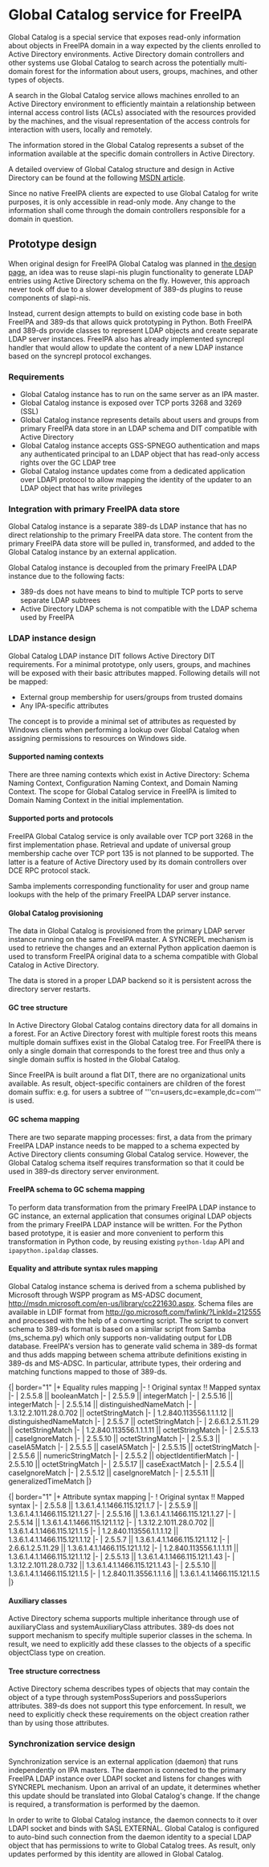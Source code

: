 # Global Catalog service for FreeIPA

Global Catalog is a special service that exposes read-only information about
objects in FreeIPA domain in a way expected by the clients enrolled to Active
Directory environments. Active Directory domain controllers and other systems
use Global Catalog to search across the potentially multi-domain forest for the
information about users, groups, machines, and other types of objects.

A search in the Global Catalog service allows machines enrolled to an Active
Directory environment to efficiently maintain a relationship between internal
access control lists (ACLs) associated with the resources provided by the
machines, and the visual representation of the access controls for interaction
with users, locally and remotely.

The information stored in the Global Catalog represents a subset of the
information available at the specific domain controllers in Active Directory.

A detailed overview of Global Catalog structure and design in Active Directory
can be found at the following
[MSDN article](https://msdn.microsoft.com/en-us/library/how-global-catalog-servers-work(v=ws.10).aspx).

Since no native FreeIPA clients are expected to use Global Catalog for write
purposes, it is only accessible in read-only mode. Any change to the information
shall come through the domain controllers responsible for a domain in question.

## Prototype design

When original design for FreeIPA Global Catalog was planned in [the design page](https://www.freeipa.org/page/V4/Global_Catalog_Support),
an idea was to reuse slapi-nis plugin functionality to generate LDAP entries
using Active Directory schema on the fly. However, this approach never took off
due to a slower development of 389-ds plugins to reuse components of slapi-nis.

Instead, current design attempts to build on existing code base in both FreeIPA
and 389-ds that allows quick prototyping in Python. Both FreeIPA and 389-ds
provide classes to represent LDAP objects and create separate LDAP server
instances. FreeIPA also has already implemented syncrepl handler that would
allow to update the content of a new LDAP instance based on the syncrepl
protocol exchanges.

### Requirements

* Global Catalog instance has to run on the same server as an IPA master.
* Global Catalog instance is exposed over TCP ports 3268 and 3269 (SSL)
* Global Catalog instance represents details about users and groups from primary
  FreeIPA data store in an LDAP schema and DIT compatible with Active Directory
* Global Catalog instance accepts GSS-SPNEGO authentication and maps any
  authenticated principal to an LDAP object that has read-only access rights
  over the GC LDAP tree
* Global Catalog instance updates come from a dedicated application over LDAPI
  protocol to allow mapping the identity of the updater to an LDAP object that
  has write privileges

### Integration with primary FreeIPA data store

Global Catalog instance is a separate 389-ds LDAP instance that has no direct
relationship to the primary FreeIPA data store. The content from the primary
FreeIPA data store will be pulled in, transformed, and added to the Global
Catalog instance by an external application.

Global Catalog instance is decoupled from the primary FreeIPA LDAP instance due
to the following facts:

* 389-ds does not have means to bind to multiple TCP ports to serve separate
  LDAP subtrees
* Active Directory LDAP schema is not compatible with the LDAP schema used by
  FreeIPA

### LDAP instance design

Global Catalog LDAP instance DIT follows Active Directory DIT requirements. For
a minimal prototype, only users, groups, and machines will be exposed with their
basic attributes mapped. Following details will not be mapped:

* External group membership for users/groups from trusted domains
* Any IPA-specific attributes

The concept is to provide a minimal set of attributes as requested by Windows
clients when performing a lookup over Global Catalog when assigning permissions
to resources on Windows side.

#### Supported naming contexts

There are three naming contexts which exist in Active Directory: Schema Naming
Context, Configuration Naming Context, and Domain Naming Context. The scope for
Global Catalog service in FreeIPA is limited to Domain Naming Context in the
initial implementation.

#### Supported ports and protocols

FreeIPA Global Catalog service is only available over TCP port 3268 in the first
implementation phase. Retrieval and update of universal group membership cache
over TCP port 135 is not planned to be supported. The latter is a feature of
Active Directory used by its domain controllers over DCE RPC protocol stack.

Samba implements corresponding functionality for user and group name lookups
with the help of the primary FreeIPA LDAP server instance.

#### Global Catalog provisioning

The data in Global Catalog is provisioned from the primary LDAP server instance
running on the same FreeIPA master. A SYNCREPL mechanism is used to retrieve the
changes and an external Python application daemon is used to transform FreeIPA
original data to a schema compatible with Global Catalog in Active Directory.

The data is stored in a proper LDAP backend so it is persistent across the
directory server restarts.

#### GC tree structure

In Active Directory Global Catalog contains directory data for all domains in a
forest. For an Active Directory forest with multiple forest roots this means
multiple domain suffixes exist in the Global Catalog tree. For FreeIPA there is
only a single domain that corresponds to the forest tree and thus only a single
domain suffix is hosted in the Global Catalog.

Since FreeIPA is built around a flat DIT, there are no organizational units
available. As result, object-specific containers are children of the forest
domain suffix: e.g. for users a subtree of '''cn=users,dc=example,dc=com''' is
used.

#### GC schema mapping

There are two separate mapping processes: first, a data from the primary FreeIPA
LDAP instance needs to be mapped to a schema expected by Active Directory
clients consuming Global Catalog service. However, the Global Catalog schema
itself requires transformation so that it could be used in 389-ds directory
server environment.

#### FreeIPA schema to GC schema mapping

To perform data transformation from the primary FreeIPA LDAP instance to GC
instance, an external application that consumes original LDAP objects from the
primary FreeIPA LDAP instance will be written. For the Python based prototype,
it is easier and more convenient to perform this transformation in Python code,
by reusing existing `python-ldap` API and `ipapython.ipaldap` classes.

#### Equality and attribute syntax rules mapping

Global Catalog instance schema is derived from a schema published by Microsoft
through WSPP program as MS-ADSC document,
http://msdn.microsoft.com/en-us/library/cc221630.aspx. Schema files are
available in LDIF format from http://go.microsoft.com/fwlink/?LinkId=212555 and
processed with the help of a converting script. The script to convert schema to
389-ds format is based on a similar script from Samba (ms_schema.py) which only
supports non-validating output for LDB database. FreeIPA's version has to
generate valid schema in 389-ds format and thus adds mapping between schema
attribute definitions existing in 389-ds and MS-ADSC. In particular, attribute
types, their ordering and matching functions mapped to those of 389-ds.

{| border="1"
|+ Equality rules mapping
|-
! Original syntax !! Mapped syntax
|-
| 2.5.5.8 || booleanMatch
|-
| 2.5.5.9 || integerMatch
|-
| 2.5.5.16 || integerMatch
|-
| 2.5.5.14 || distinguishedNameMatch
|-
| 1.3.12.2.1011.28.0.702 || octetStringMatch
|-
| 1.2.840.113556.1.1.1.12 || distinguishedNameMatch
|-
| 2.5.5.7 || octetStringMatch
|-
| 2.6.6.1.2.5.11.29 || octetStringMatch
|-
| 1.2.840.113556.1.1.1.11 || octetStringMatch
|-
| 2.5.5.13 || caseIgnoreMatch
|-
| 2.5.5.10 || octetStringMatch
|-
| 2.5.5.3 || caseIA5Match
|-
| 2.5.5.5 || caseIA5Match
|-
| 2.5.5.15 || octetStringMatch
|-
| 2.5.5.6 || numericStringMatch
|-
| 2.5.5.2 || objectIdentifierMatch
|-
| 2.5.5.10 || octetStringMatch
|-
| 2.5.5.17 || caseExactMatch
|-
| 2.5.5.4 || caseIgnoreMatch
|-
| 2.5.5.12 || caseIgnoreMatch
|-
| 2.5.5.11 || generalizedTimeMatch
|}

{| border="1"
|+ Attribute syntax mapping
|-
! Original syntax !! Mapped syntax
|-
| 2.5.5.8 || 1.3.6.1.4.1.1466.115.121.1.7 
|-
| 2.5.5.9 || 1.3.6.1.4.1.1466.115.121.1.27
|-
| 2.5.5.16 || 1.3.6.1.4.1.1466.115.121.1.27
|-
| 2.5.5.14 || 1.3.6.1.4.1.1466.115.121.1.12
|-
| 1.3.12.2.1011.28.0.702 || 1.3.6.1.4.1.1466.115.121.1.5
|-
| 1.2.840.113556.1.1.1.12 || 1.3.6.1.4.1.1466.115.121.1.12
|-
| 2.5.5.7 || 1.3.6.1.4.1.1466.115.121.1.12
|-
| 2.6.6.1.2.5.11.29 || 1.3.6.1.4.1.1466.115.121.1.12
|-
| 1.2.840.113556.1.1.1.11 || 1.3.6.1.4.1.1466.115.121.1.12
|-
| 2.5.5.13 || 1.3.6.1.4.1.1466.115.121.1.43
|-
| 1.3.12.2.1011.28.0.732 || 1.3.6.1.4.1.1466.115.121.1.43
|-
| 2.5.5.10 || 1.3.6.1.4.1.1466.115.121.1.5
|-
| 1.2.840.11.3556.1.1.1.6 || 1.3.6.1.4.1.1466.115.121.1.5
|}

#### Auxiliary classes

Active Directory schema supports multiple inheritance through use of
auxiliaryClass and systemAuxiliaryClass attributes. 389-ds does not support
mechanism to specify multiple superior classes in the schema. In result, we need
to explicitly add these classes to the objects of a specific objectClass type on
creation.

#### Tree structure correctness

Active Directory schema describes types of objects that may contain the object
of a type through systemPossSuperiors and possSuperiors attributes. 389-ds does
not support this type enforcement. In result, we need to explicitly check these
requirements on the object creation rather than by using those attributes.

### Synchronization service design

Synchronization service is an external application (daemon) that runs
independently on IPA masters. The daemon is connected to the primary FreeIPA
LDAP instance over LDAPI socket and listens for changes with SYNCREPL mechanism.
Upon an arrival of an update, it determines whether this update should be
translated into Global Catalog's change. If the change is required, a
transformation is performed by the daemon.

In order to write to Global Catalog instance, the daemon connects to it over
LDAPI socket and binds with SASL EXTERNAL. Global Catalog is configured to
auto-bind such connection from the daemon identity to a special LDAP object that
has permissions to write to Global Catalog trees. As result, only updates
performed by this identity are allowed in Global Catalog.
